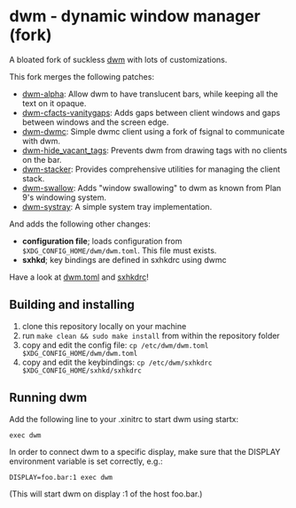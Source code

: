 dwm - dynamic window manager (fork)
===================================
A bloated fork of suckless [dwm](https://dwm.suckless.org/) with lots of customizations.


This fork merges the following patches: 

- [dwm-alpha](https://dwm.suckless.org/patches/alpha): Allow dwm to have translucent bars, while keeping all the text on it opaque.
- [dwm-cfacts-vanitygaps](https://dwm.suckless.org/patches/vanitygaps): Adds gaps between client windows and gaps between windows and the screen edge.
- [dwm-dwmc](https://dwm.suckless.org/patches/dwmc): Simple dwmc client using a fork of fsignal to communicate with dwm.
- [dwm-hide_vacant_tags](https://dwm.suckless.org/patches/hide_vacant_tags): Prevents dwm from drawing tags with no clients on the bar.
- [dwm-stacker](https://dwm.suckless.org/patches/stacker): Provides comprehensive utilities for managing the client stack.
- [dwm-swallow](https://dwm.suckless.org/patches/swallow): Adds "window swallowing" to dwm as known from Plan 9's windowing system.
- [dwm-systray](https://dwm.suckless.org/patches/systray): A simple system tray implementation.

And adds the following other changes:
- **configuration file**; loads configuration from `$XDG_CONFIG_HOME/dwm/dwm.toml`. This file must exists.
- **sxhkd**; key bindings are defined in sxhkdrc using dwmc

Have a look at [dwm.toml](dwm.toml) and [sxhkdrc](sxhkdrc)!



Building and installing
-----------------------

1. clone this repository locally on your machine
2. run `make clean && sudo make install` from within the repository folder
3. copy and edit the config file: `cp /etc/dwm/dwm.toml $XDG_CONFIG_HOME/dwm/dwm.toml`
4. copy and edit the keybindings: `cp /etc/dwm/sxhkdrc $XDG_CONFIG_HOME/sxhkd/sxhkdrc`


Running dwm
-----------
Add the following line to your .xinitrc to start dwm using startx:

    exec dwm

In order to connect dwm to a specific display, make sure that
the DISPLAY environment variable is set correctly, e.g.:

    DISPLAY=foo.bar:1 exec dwm

(This will start dwm on display :1 of the host foo.bar.)
